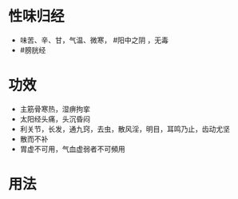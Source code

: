 # 性味归经
- 味苦、辛、甘，气温、微寒， #阳中之阴 ，无毒
-  #膀胱经 
# 功效
- 主筋骨寒热，湿痹拘挛
- 太阳经头痛，头沉昏闷
- 利关节，长发，通九窍，去虫，散风淫，明目，耳鸣乃止，齿动尤坚
- 散而不补
- 胃虚不可用，气血虚弱者不可頻用
# 用法